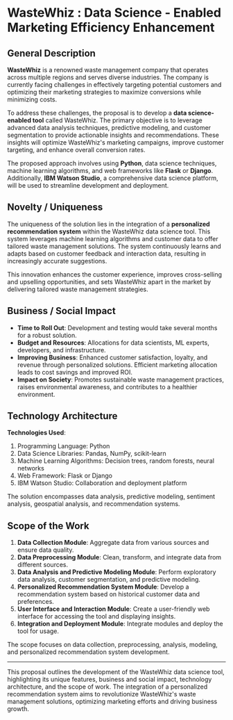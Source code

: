 # WasteWhiz : Data Science - Enabled Marketing Efficiency Enhancement

## General Description

**WasteWhiz** is a renowned waste management company that operates across multiple regions and serves diverse industries. The company is currently facing challenges in effectively targeting potential customers and optimizing their marketing strategies to maximize conversions while minimizing costs.

To address these challenges, the proposal is to develop a **data science-enabled tool** called WasteWhiz. The primary objective is to leverage advanced data analysis techniques, predictive modeling, and customer segmentation to provide actionable insights and recommendations. These insights will optimize WasteWhiz's marketing campaigns, improve customer targeting, and enhance overall conversion rates.

The proposed approach involves using **Python**, data science techniques, machine learning algorithms, and web frameworks like **Flask** or **Django**. Additionally, **IBM Watson Studio**, a comprehensive data science platform, will be used to streamline development and deployment.

## Novelty / Uniqueness

The uniqueness of the solution lies in the integration of a **personalized recommendation system** within the WasteWhiz data science tool. This system leverages machine learning algorithms and customer data to offer tailored waste management solutions. The system continuously learns and adapts based on customer feedback and interaction data, resulting in increasingly accurate suggestions.

This innovation enhances the customer experience, improves cross-selling and upselling opportunities, and sets WasteWhiz apart in the market by delivering tailored waste management strategies.

## Business / Social Impact

- **Time to Roll Out**: Development and testing would take several months for a robust solution.
- **Budget and Resources**: Allocations for data scientists, ML experts, developers, and infrastructure.
- **Improving Business**: Enhanced customer satisfaction, loyalty, and revenue through personalized solutions. Efficient marketing allocation leads to cost savings and improved ROI.
- **Impact on Society**: Promotes sustainable waste management practices, raises environmental awareness, and contributes to a healthier environment.

## Technology Architecture

**Technologies Used**:

1. Programming Language: Python
2. Data Science Libraries: Pandas, NumPy, scikit-learn
3. Machine Learning Algorithms: Decision trees, random forests, neural networks
4. Web Framework: Flask or Django
5. IBM Watson Studio: Collaboration and deployment platform

The solution encompasses data analysis, predictive modeling, sentiment analysis, geospatial analysis, and recommendation systems.

## Scope of the Work

1. **Data Collection Module**: Aggregate data from various sources and ensure data quality.
2. **Data Preprocessing Module**: Clean, transform, and integrate data from different sources.
3. **Data Analysis and Predictive Modeling Module**: Perform exploratory data analysis, customer segmentation, and predictive modeling.
4. **Personalized Recommendation System Module**: Develop a recommendation system based on historical customer data and preferences.
5. **User Interface and Interaction Module**: Create a user-friendly web interface for accessing the tool and displaying insights.
6. **Integration and Deployment Module**: Integrate modules and deploy the tool for usage.

The scope focuses on data collection, preprocessing, analysis, modeling, and personalized recommendation system development.

---

This proposal outlines the development of the WasteWhiz data science tool, highlighting its unique features, business and social impact, technology architecture, and the scope of work. The integration of a personalized recommendation system aims to revolutionize WasteWhiz's waste management solutions, optimizing marketing efforts and driving business growth.
